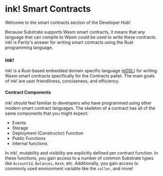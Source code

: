 # ink! Smart Contracts

Welcome to the smart contracts section of the Developer Hub!

Because Substrate supports Wasm smart contracts, it means that any language that can compile to Wasm could be used to write these contracts. ink! is Parity's answer for writing smart contracts using the Rust programming language.

### ink!

ink! is a Rust-based embedded domain specific language \([eDSL](https://wiki.haskell.org/Embedded_domain_specific_language)\) for writing Wasm smart contracts specifically for the Contracts pallet. The main goals of ink! are user friendliness, conciseness, and efficiency.

#### Contract Components

ink! should feel familiar to developers who have programmed using other modern smart contract languages. The skeleton of a contract has all of the same components that you might expect:

* Events
* Storage
* Deployment \(Constructor\) Function
* Public Functions
* Internal functions

In ink!, mutability and visibility are explicitly defined per contract function. In these functions, you gain access to a number of common Substrate types like `AccountId`, `Balances`, `Hash`, etc. Additionally, you gain access to commonly used environment variable like the `caller`, and more!

